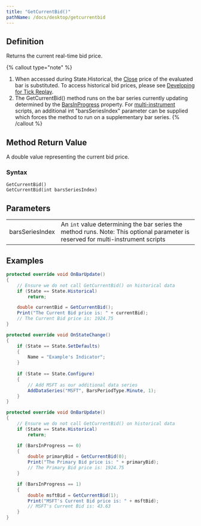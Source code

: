 ```yaml
---
title: "GetCurrentBid()"
pathName: /docs/desktop/getcurrentbid
---
```


## Definition

Returns the current real-time bid price.

{% callout type="note" %}

1. When accessed during State.Historical, the [Close](/docs/desktop/close) price of the evaluated bar is substituted. To access historical bid prices, please see [Developing for Tick Replay](/docs/desktop/developing_for__tick_replay).
2. The GetCurrentBid() method runs on the bar series currently updating determined by the [BarsInProgress](/docs/desktop/barsinprogress) property. For [multi-instrument](/docs/desktop/multi-time_frame__instruments) scripts, an additional int "barsSeriesIndex" parameter can be supplied which forces the method to run on a supplementary bar series.
{% /callout %}

## Method Return Value

A double value representing the current bid price.

### Syntax

```
GetCurrentBid()
GetCurrentBid(int barsSeriesIndex)
```

## Parameters

|  |  |
| --- | --- |
| barsSeriesIndex | An `int` value determining the bar series the method runs. Note: This optional parameter is reserved for multi-instrument scripts |

## Examples

```csharp
protected override void OnBarUpdate()
{
    // Ensure we do not call GetCurrentBid() on historical data
    if (State == State.Historical)
        return;

    double currentBid = GetCurrentBid();
    Print("The Current Bid price is: " + currentBid);
    // The Current Bid price is: 1924.75
}
```

```csharp
protected override void OnStateChange()
{
    if (State == State.SetDefaults)
    {
        Name = "Example's Indicator";
    }
    
    if (State == State.Configure)
    {
        // Add MSFT as our additional data series
        AddDataSeries("MSFT", BarsPeriodType.Minute, 1);
    }
}

protected override void OnBarUpdate()
{
    // Ensure we do not call GetCurrentBid() on historical data
    if (State == State.Historical)
        return;

    if (BarsInProgress == 0)
    {
        double primaryBid = GetCurrentBid(0);
        Print("The Primary Bid price is: " + primaryBid);
        // The Primary Bid price is: 1924.75
    }

    if (BarsInProgress == 1)
    {
        double msftBid = GetCurrentBid(1);
        Print("MSFT's Current Bid price is: " + msftBid);
        // MSFT's Current Bid is: 43.63
    }
}
```
